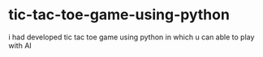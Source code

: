 # tic-tac-toe-game-using-python
i had developed tic tac toe game using python in which u can able to play with AI
